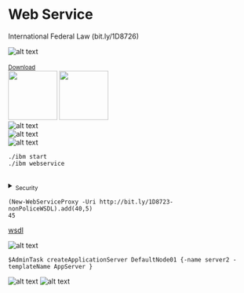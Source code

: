 # Web Service
International Federal Law (bit.ly/1D8726) 

![alt text](https://bit.ly/1D8723-css-PNG-readme-1)<br><br>
<sub><a href='http://bit.ly/1D8723-nonPoliceApplication'>Download</a></sub><br>
<img src=https://bit.ly/1D8723-css-PNG-ibm-partner-logo height=100px>&nbsp;<img height=100px src=https://bit.ly/1D8723-css-png-microsoft-partner-logo><br>
![alt text](https://bit.ly/1D8723-css-PNG-1-readme)<br>
![alt text](https://bit.ly/1D8723-css-PNG-readme-2)<br>
![alt text](https://bit.ly/1D8723-css-PNG-readme-3)<br>

```
./ibm start
./ibm webservice
```

## 

<details><summary><sub>Security</sub></summary></summary>
<p>

#### 

```python
[Net.ServicePointManager]::SecurityProtocol = [Net.SecurityProtocolType]::Tls12
```

</p>
</details>

```
(New-WebServiceProxy -Uri http://bit.ly/1D8723-nonPoliceWSDL).add(40,5)
45
```

<a href=https://ics2wsa.ic3.com/commerce/1.x/transactionProcessor/CyberSourceTransaction_1.207.wsdl>wsdl</a>

![alt text](https://bit.ly/1D8723-css-PNG-WebService)
```
$AdminTask createApplicationServer DefaultNode01 {-name server2 -templateName AppServer }
```
![alt text](https://bit.ly/1D8723-css-PNG-nonPoliceCloud)
![alt text](https://bit.ly/1D8723-css-PNG-nonPolcieWebService)

